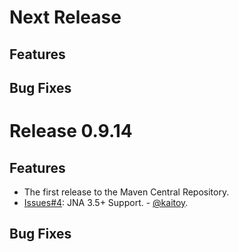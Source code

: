 Next Release
============

Features
--------

Bug Fixes
---------

Release 0.9.14
==============

Features
--------
* The first release to the Maven Central Repository.
* [Issues#4](https://github.com/kaitoy/pcap4j/issues/4): JNA 3.5+ Support. - [@kaitoy](https://github.com/kaitoy).

Bug Fixes
---------
